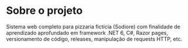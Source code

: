 # Sobre o projeto

Sistema web completo para pizzaria fictícia (Sodiore) com finalidade de aprendizado aprofundado em framework .NET 6, C#, Razor pages, versionamento de código, releases, manipulação de requests HTTP, etc.
